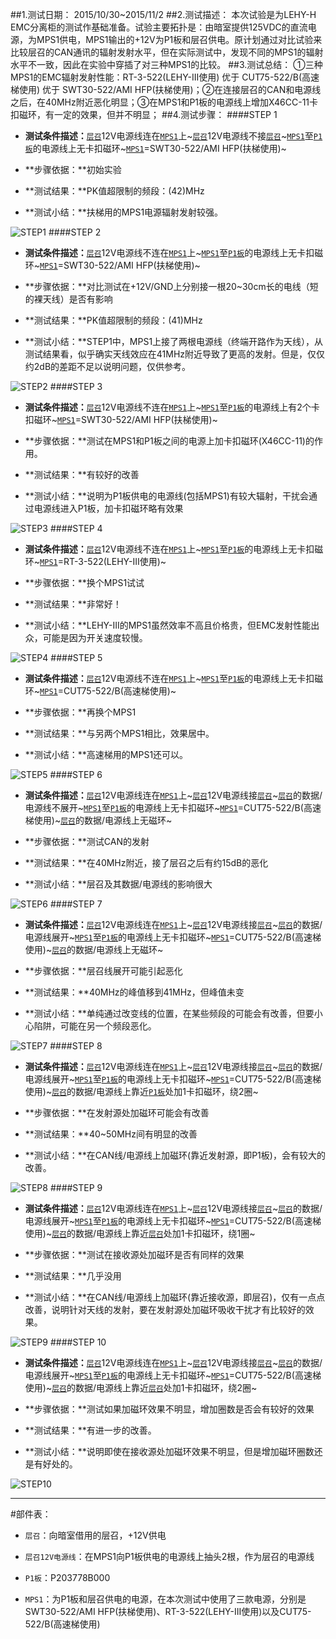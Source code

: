 ##1.测试日期：
2015/10/30~2015/11/2
##2.测试描述：
本次试验是为LEHY-H EMC分离柜的测试作基础准备。试验主要拓扑是：由暗室提供125VDC的直流电源，为MPS1供电，MPS1输出的+12V为P1板和层召供电。原计划通过对比试验来比较层召的CAN通讯的辐射发射水平，但在实际测试中，发现不同的MPS1的辐射水平不一致，因此在实验中穿插了对三种MPS1的比较。
##3.测试总结：
①三种MPS1的EMC辐射发射性能：RT-3-522(LEHY-III使用) 优于 CUT75-522/B(高速梯使用) 优于 SWT30-522/AMI HFP(扶梯使用)；②在连接层召的CAN和电源线之后，在40MHz附近恶化明显；③在MPS1和P1板的电源线上增加X46CC-11卡扣磁环，有一定的效果，但并不明显；
##4.测试步骤：
####STEP 1
- **测试条件描述：**[`层召`](#层召)12V电源线连在[`MPS1`](#MPS1)上~[`层召`](#层召)12V电源线不接[`层召`](#层召)~[`MPS1`](#MPS1)至[`P1板`](#P1板)的电源线上无卡扣磁环~[`MPS1`](#MPS1)=SWT30-522/AMI HFP(扶梯使用)~

- **步骤依据：**初始实验

- **测试结果：**PK值超限制的频段：(42)MHz

- **测试小结：**扶梯用的MPS1电源辐射发射较强。

![STEP1](.\photos\STEP_1.png)
####STEP 2
- **测试条件描述：**[`层召`](#层召)12V电源线不连在[`MPS1`](#MPS1)上~[`MPS1`](#MPS1)至[`P1板`](#P1板)的电源线上无卡扣磁环~[`MPS1`](#MPS1)=SWT30-522/AMI HFP(扶梯使用)~

- **步骤依据：**对比测试在+12V/GND上分别接一根20~30cm长的电线（短的裸天线）是否有影响

- **测试结果：**PK值超限制的频段：(41)MHz

- **测试小结：**STEP1中，MPS1上接了两根电源线（终端开路作为天线），从测试结果看，似乎确实天线效应在41MHz附近导致了更高的发射。但是，仅仅约2dB的差距不足以说明问题，仅供参考。

![STEP2](.\photos\STEP_2.png)
####STEP 3
- **测试条件描述：**[`层召`](#层召)12V电源线不连在[`MPS1`](#MPS1)上~[`MPS1`](#MPS1)至[`P1板`](#P1板)的电源线上有2个卡扣磁环~[`MPS1`](#MPS1)=SWT30-522/AMI HFP(扶梯使用)~

- **步骤依据：**测试在MPS1和P1板之间的电源上加卡扣磁环(X46CC-11)的作用。

- **测试结果：**有较好的改善

- **测试小结：**说明为P1板供电的电源线(包括MPS1)有较大辐射，干扰会通过电源线进入P1板，加卡扣磁环略有效果

![STEP3](.\photos\STEP_3.png)
####STEP 4
- **测试条件描述：**[`层召`](#层召)12V电源线不连在[`MPS1`](#MPS1)上~[`MPS1`](#MPS1)至[`P1板`](#P1板)的电源线上无卡扣磁环~[`MPS1`](#MPS1)=RT-3-522(LEHY-III使用)~

- **步骤依据：**换个MPS1试试

- **测试结果：**非常好！

- **测试小结：**LEHY-III的MPS1虽然效率不高且价格贵，但EMC发射性能出众，可能是因为开关速度较慢。

![STEP4](.\photos\STEP_4.png)
####STEP 5
- **测试条件描述：**[`层召`](#层召)12V电源线不连在[`MPS1`](#MPS1)上~[`MPS1`](#MPS1)至[`P1板`](#P1板)的电源线上无卡扣磁环~[`MPS1`](#MPS1)=CUT75-522/B(高速梯使用)~

- **步骤依据：**再换个MPS1

- **测试结果：**与另两个MPS1相比，效果居中。

- **测试小结：**高速梯用的MPS1还可以。

![STEP5](.\photos\STEP_5.png)
####STEP 6
- **测试条件描述：**[`层召`](#层召)12V电源线连在[`MPS1`](#MPS1)上~[`层召`](#层召)12V电源线接[`层召`](#层召)~[`层召`](#层召)的数据/电源线不展开~[`MPS1`](#MPS1)至[`P1板`](#P1板)的电源线上无卡扣磁环~[`MPS1`](#MPS1)=CUT75-522/B(高速梯使用)~[`层召`](#层召)的数据/电源线上无磁环~

- **步骤依据：**测试CAN的发射

- **测试结果：**在40MHz附近，接了层召之后有约15dB的恶化

- **测试小结：**层召及其数据/电源线的影响很大

![STEP6](.\photos\STEP_6.png)
####STEP 7
- **测试条件描述：**[`层召`](#层召)12V电源线连在[`MPS1`](#MPS1)上~[`层召`](#层召)12V电源线接[`层召`](#层召)~[`层召`](#层召)的数据/电源线展开~[`MPS1`](#MPS1)至[`P1板`](#P1板)的电源线上无卡扣磁环~[`MPS1`](#MPS1)=CUT75-522/B(高速梯使用)~[`层召`](#层召)的数据/电源线上无磁环~

- **步骤依据：**层召线展开可能引起恶化

- **测试结果：**40MHz的峰值移到41MHz，但峰值未变

- **测试小结：**单纯通过改变线的位置，在某些频段的可能会有改善，但要小心陷阱，可能在另一个频段恶化。

![STEP7](.\photos\STEP_7.png)
####STEP 8
- **测试条件描述：**[`层召`](#层召)12V电源线连在[`MPS1`](#MPS1)上~[`层召`](#层召)12V电源线接[`层召`](#层召)~[`层召`](#层召)的数据/电源线展开~[`MPS1`](#MPS1)至[`P1板`](#P1板)的电源线上无卡扣磁环~[`MPS1`](#MPS1)=CUT75-522/B(高速梯使用)~[`层召`](#层召)的数据/电源线上靠近[`P1板`](#P1板)处加1卡扣磁环，绕2圈~

- **步骤依据：**在发射源处加磁环可能会有改善

- **测试结果：**40~50MHz间有明显的改善

- **测试小结：**在CAN线/电源线上加磁环(靠近发射源，即P1板)，会有较大的改善。

![STEP8](.\photos\STEP_8.png)
####STEP 9
- **测试条件描述：**[`层召`](#层召)12V电源线连在[`MPS1`](#MPS1)上~[`层召`](#层召)12V电源线接[`层召`](#层召)~[`层召`](#层召)的数据/电源线展开~[`MPS1`](#MPS1)至[`P1板`](#P1板)的电源线上无卡扣磁环~[`MPS1`](#MPS1)=CUT75-522/B(高速梯使用)~[`层召`](#层召)的数据/电源线上靠近[`层召`](#层召)处加1卡扣磁环，绕1圈~

- **步骤依据：**测试在接收源处加磁环是否有同样的效果

- **测试结果：**几乎没用

- **测试小结：**在CAN线/电源线上加磁环(靠近接收源，即层召)，仅有一点点改善，说明针对天线的发射，要在发射源处加磁环吸收干扰才有比较好的效果。

![STEP9](.\photos\STEP_9.png)
####STEP 10
- **测试条件描述：**[`层召`](#层召)12V电源线连在[`MPS1`](#MPS1)上~[`层召`](#层召)12V电源线接[`层召`](#层召)~[`层召`](#层召)的数据/电源线展开~[`MPS1`](#MPS1)至[`P1板`](#P1板)的电源线上无卡扣磁环~[`MPS1`](#MPS1)=CUT75-522/B(高速梯使用)~[`层召`](#层召)的数据/电源线上靠近[`层召`](#层召)处加1卡扣磁环，绕2圈~

- **步骤依据：**测试如果加磁环效果不明显，增加圈数是否会有较好的效果

- **测试结果：**有进一步的改善。

- **测试小结：**说明即使在接收源处加磁环效果不明显，但是增加磁环圈数还是有好处的。

![STEP10](.\photos\STEP_10.png)
___
#部件表：
- <span id=层召>`层召`</span>：向暗室借用的层召，+12V供电

- <span id=层召12V电源线>`层召12V电源线`</span>：在MPS1向P1板供电的电源线上抽头2根，作为层召的电源线

- <span id=P1板>`P1板`</span>：P203778B000

- <span id=MPS1>`MPS1`</span>：为P1板和层召供电的电源，在本次测试中使用了三款电源，分别是SWT30-522/AMI HFP(扶梯使用)、RT-3-522(LEHY-III使用)以及CUT75-522/B(高速梯使用)

